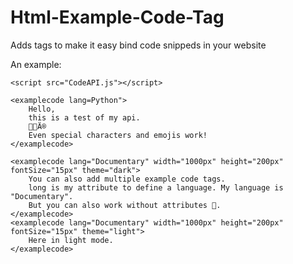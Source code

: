 # Html-Example-Code-Tag
Adds tags to make it easy bind code snippeds in your website

An example:


    <script src="CodeAPI.js"></script>

    <examplecode lang=Python">
        Hello,
        this is a test of my api.
        🧑🏼Ä®
        Even special characters and emojis work!
    </examplecode>

    <examplecode lang="Documentary" width="1000px" height="200px" fontSize="15px" theme="dark">
        You can also add multiple example code tags.
        long is my attribute to define a language. My language is "Documentary".
        But you can also work without attributes 🙂.
    </examplecode>
    <examplecode lang="Documentary" width="1000px" height="200px" fontSize="15px" theme="light">
        Here in light mode.
    </examplecode>
</body>
</html>

